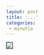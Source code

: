 ```yaml
---
layout: post
title: '...'
categories:
 - minutia
---
```


<a href="http://digitalfilmmaker.net/RSarajevo/sarajevo.html"><img src="http://digitalfilmmaker.net/RSarajevo/images/image7KC.JPG" border="1"></a>

